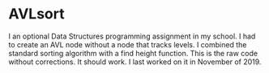 # AVLsort
I an optional Data Structures programming assignment in my school. I had to create an AVL node without a node that tracks levels. I combined the standard sorting algorithm with a find height function. This is the raw code without corrections. It should work. I last worked on it in November of 2019.

